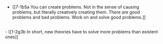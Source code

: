 - [[7-1b5a You can create problems. Not in the sense of causing problems, but literally creatively creating them. There are good problems and bad problems. Work on and solve good problems.]]
<br>
- [[1-2g3b In short, new theories have to solve more problems than existent ones]]
